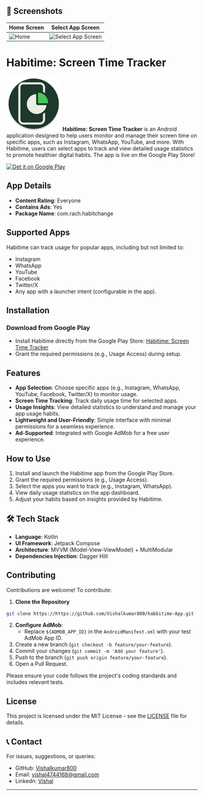 ## 📸 Screenshots
| Home Screen | Select App Screen |
|-------------|----------------|
| ![Home](https://github.com/user-attachments/assets/d8b69a4a-857d-4214-be65-ab44260d2b13) | ![Select App Screen](https://github.com/user-attachments/assets/dfb1696a-895f-4c84-bd88-6d00bbf2af01) |

# Habitime: Screen Time Tracker

![App Logo](https://github.com/Vishalkumar800/habbitime-App/blob/master/app/src/main/res/mipmap-xxhdpi/ic_launcher_round.webp) 
**Habitime: Screen Time Tracker** is an Android application designed to help users monitor and manage their screen time on specific apps, such as Instagram, WhatsApp, YouTube, and more. With Habitime, users can select apps to track and view detailed usage statistics to promote healthier digital habits. The app is live on the Google Play Store!

[![Get it on Google Play](https://play.google.com/intl/en_us/badges/static/images/badges/en_badge_web_generic.png)](https://play.google.com/store/apps/details?id=com.rach.habitchange)


## App Details

- **Content Rating**: Everyone
- **Contains Ads**: Yes
- **Package Name**: com.rach.habitchange


## Supported Apps

Habitime can track usage for popular apps, including but not limited to:
- Instagram
- WhatsApp
- YouTube
- Facebook
- Twitter/X
- Any app with a launcher intent (configurable in the app).

## Installation

### Download from Google Play
- Install Habitime directly from the Google Play Store: [Habitime: Screen Time Tracker](https://play.google.com/store/apps/details?id=com.rach.habitchange)
- Grant the required permissions (e.g., Usage Access) during setup.


## Features

- **App Selection**: Choose specific apps (e.g., Instagram, WhatsApp, YouTube, Facebook, Twitter/X) to monitor usage.
- **Screen Time Tracking**: Track daily usage time for selected apps.
- **Usage Insights**: View detailed statistics to understand and manage your app usage habits.
- **Lightweight and User-Friendly**: Simple interface with minimal permissions for a seamless experience.
- **Ad-Supported**: Integrated with Google AdMob for a free user experience.


## How to Use

1. Install and launch the Habitime app from the Google Play Store.
2. Grant the required permissions (e.g., Usage Access).
3. Select the apps you want to track (e.g., Instagram, WhatsApp).
4. View daily usage statistics on the app dashboard.
5. Adjust your habits based on insights provided by Habitime.


## 🛠️ Tech Stack
- **Language**: Kotlin
- **UI Framework**: Jetpack Compose
- **Architecture**: MVVM (Model-View-ViewModel) + MultiModular
- **Dependencies Injection**: Dagger Hilt


## Contributing

Contributions are welcome! To contribute:
1. **Clone the Repository**
```bash
git clone https://https://github.com/Vishalkumar800/habbitime-App.git
```
2. **Configure AdMob**:
   - Replace `${ADMOB_APP_ID}` in the `AndroidManifest.xml` with your test AdMob App ID.
3. Create a new branch (`git checkout -b feature/your-feature`).
4. Commit your changes (`git commit -m 'Add your feature'`).
5. Push to the branch (`git push origin feature/your-feature`).
6. Open a Pull Request.

Please ensure your code follows the project's coding standards and includes relevant tests.

## License

This project is licensed under the MIT License - see the [LICENSE](LICENSE) file for details.

## 📞 Contact

For issues, suggestions, or queries:
- GitHub: [Vishalkumar800](https://github.com/Vishalkumar800)
- Email: vishal4744168@gmail.com
- Linkedn: [Vishal](https://www.linkedin.com/in/vishal-vishal-514537294/)

---
